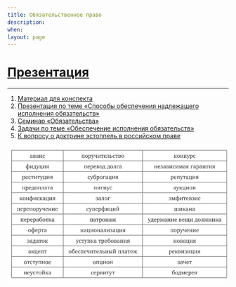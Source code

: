 ```yaml
---
title: Обязательственное право
description:
when:
layout: page
---
```


# [Презентация](./13/Obyazatelstvennoe_Pravo.pptx)

<hr/>

1. [Материал для конспекта](./Суханов_на_конспект.pdf)
2. [Презентация по теме «Способы обеспечения надлежащего исполнения обязательств»](./13/lec-obesp-pres.pdf)
3. [Семинар «Обязательства»](./13/sem-obyaz.pdf)
4. [Задачи по теме «Обеспечение исполнения обязательств»](./13/zadachi-obesp.docx)
5. [К вопросу о доктрине эстоппель в российском праве](./13/estoppel.pdf)

![](./13/terms.png)